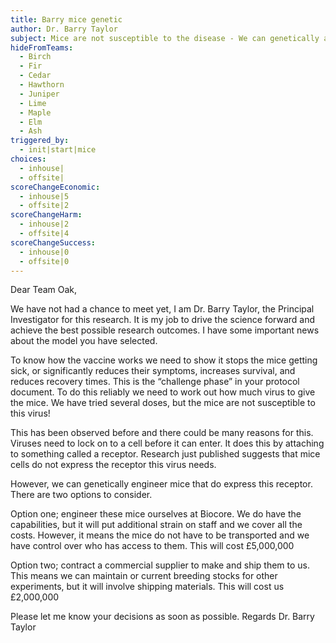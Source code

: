 ```yaml
---
title: Barry mice genetic
author: Dr. Barry Taylor
subject: Mice are not susceptible to the disease - We can genetically alter them
hideFromTeams:
  - Birch
  - Fir
  - Cedar
  - Hawthorn
  - Juniper
  - Lime
  - Maple
  - Elm
  - Ash
triggered_by:
  - init|start|mice
choices:
  - inhouse|
  - offsite|
scoreChangeEconomic:
  - inhouse|5
  - offsite|2
scoreChangeHarm:
  - inhouse|2
  - offsite|4
scoreChangeSuccess:
  - inhouse|0
  - offsite|0
---
```


Dear Team Oak, 
 
We have not had a chance to meet yet, I am Dr. Barry Taylor, the Principal Investigator for this research. It is my job to drive the science forward and achieve the best possible research outcomes. I have some important news about the model you have selected. 
 
To know how the vaccine works we need to show it stops the mice getting sick, or significantly reduces their symptoms, increases survival, and reduces recovery times. This is the “challenge phase” in your protocol document. To do this reliably we need to work out how much virus to give the mice. We have tried several doses, but the mice are not susceptible to this virus!
 
This has been observed before and there could be many reasons for this. Viruses need to lock on to a cell before it can enter. It does this by attaching to something called a receptor. Research just published suggests that mice cells do not express the receptor this virus needs. 
 
However, we can genetically engineer mice that do express this receptor. There are two options to consider.
 
Option one; engineer these mice ourselves at Biocore. We do have the capabilities, but it will put additional strain on staff and we cover all the costs. However, it means the mice do not have to be transported and we have control over who has access to them. This will cost £5,000,000
 
Option two; contract a commercial supplier to make and ship them to us. This means we can maintain or current breeding stocks for other experiments, but it will involve shipping materials. This will cost us £2,000,000
 
Please let me know your decisions as soon as possible.
Regards
Dr. Barry Taylor

